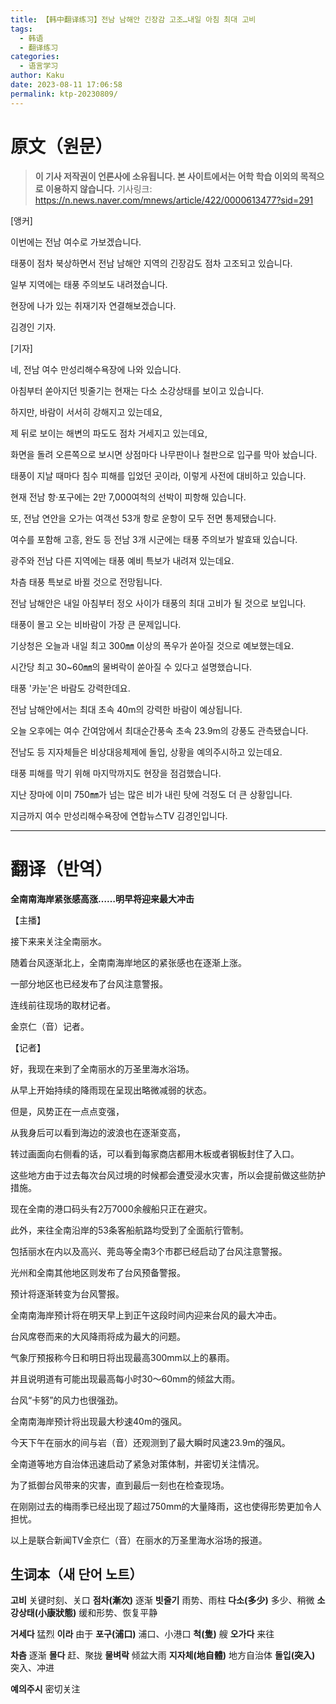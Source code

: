 ```yaml
---
title: 【韩中翻译练习】전남 남해안 긴장감 고조…내일 아침 최대 고비
tags:
  - 韩语
  - 翻译练习
categories:
  - 语言学习
author: Kaku
date: 2023-08-11 17:06:58
permalink: ktp-20230809/
---
```


# 原文（원문）

> **이 기사 저작권이 언론사에 소유됩니다. 본 사이트에서는 어학 학습 이외의 목적으로 이용하지 않습니다.**
> 기사링크: https://n.news.naver.com/mnews/article/422/0000613477?sid=291

<!--more-->

[앵커]

이번에는 전남 여수로 가보겠습니다.

태풍이 점차 북상하면서 전남 남해안 지역의 긴장감도 점차 고조되고 있습니다.

일부 지역에는 태풍 주의보도 내려졌습니다.

현장에 나가 있는 취재기자 연결해보겠습니다.

김경인 기자.

[기자]

네, 전남 여수 만성리해수욕장에 나와 있습니다.

아침부터 쏟아지던 빗줄기는 현재는 다소 소강상태를 보이고 있습니다.

하지만, 바람이 서서히 강해지고 있는데요,

제 뒤로 보이는 해변의 파도도 점차 거세지고 있는데요,

화면을 돌려 오른쪽으로 보시면 상점마다 나무판이나 철판으로 입구를 막아 놨습니다.

태풍이 지날 때마다 침수 피해를 입었던 곳이라, 이렇게 사전에 대비하고 있습니다.

현재 전남 항·포구에는 2만 7,000여척의 선박이 피항해 있습니다.

또, 전남 연안을 오가는 여객선 53개 항로 운항이 모두 전면 통제됐습니다.

여수를 포함해 고흥, 완도 등 전남 3개 시군에는 태풍 주의보가 발효돼 있습니다.

광주와 전남 다른 지역에는 태풍 예비 특보가 내려져 있는데요.

차츰 태풍 특보로 바뀔 것으로 전망됩니다.

전남 남해안은 내일 아침부터 정오 사이가 태풍의 최대 고비가 될 것으로 보입니다.

태풍이 몰고 오는 비바람이 가장 큰 문제입니다.

기상청은 오늘과 내일 최고 300㎜ 이상의 폭우가 쏟아질 것으로 예보했는데요.

시간당 최고 30~60㎜의 물벼락이 쏟아질 수 있다고 설명했습니다.

태풍 '카눈'은 바람도 강력한데요.

전남 남해안에서는 최대 초속 40m의 강력한 바람이 예상됩니다.

오늘 오후에는 여수 간여암에서 최대순간풍속 초속 23.9m의 강풍도 관측됐습니다.

전남도 등 지자체들은 비상대응체제에 돌입, 상황을 예의주시하고 있는데요.

태풍 피해를 막기 위해 마지막까지도 현장을 점검했습니다.

지난 장마에 이미 750㎜가 넘는 많은 비가 내린 탓에 걱정도 더 큰 상황입니다.

지금까지 여수 만성리해수욕장에 연합뉴스TV 김경인입니다.

---

# 翻译（반역）

**全南南海岸紧张感高涨……明早将迎来最大冲击**

【主播】

接下来来关注全南丽水。

随着台风逐渐北上，全南南海岸地区的紧张感也在逐渐上涨。

一部分地区也已经发布了台风注意警报。

连线前往现场的取材记者。

金京仁（音）记者。

【记者】

好，我现在来到了全南丽水的万圣里海水浴场。

从早上开始持续的降雨现在呈现出略微减弱的状态。

但是，风势正在一点点变强，

从我身后可以看到海边的波浪也在逐渐变高，

转过画面向右侧看的话，可以看到每家商店都用木板或者钢板封住了入口。

这些地方由于过去每次台风过境的时候都会遭受浸水灾害，所以会提前做这些防护措施。

现在全南的港口码头有2万7000余艘船只正在避灾。

此外，来往全南沿岸的53条客船航路均受到了全面航行管制。

包括丽水在内以及高兴、莞岛等全南3个市郡已经启动了台风注意警报。

光州和全南其他地区则发布了台风预备警报。

预计将逐渐转变为台风警报。

全南南海岸预计将在明天早上到正午这段时间内迎来台风的最大冲击。

台风席卷而来的大风降雨将成为最大的问题。

气象厅预报称今日和明日将出现最高300mm以上的暴雨。

并且说明道有可能出现最高每小时30～60mm的倾盆大雨。

台风“卡努”的风力也很强劲。

全南南海岸预计将出现最大秒速40m的强风。

今天下午在丽水的间与岩（音）还观测到了最大瞬时风速23.9m的强风。

全南道等地方自治体迅速启动了紧急对策体制，并密切关注情况。

为了抵御台风带来的灾害，直到最后一刻也在检查现场。

在刚刚过去的梅雨季已经出现了超过750mm的大量降雨，这也使得形势更加令人担忧。

以上是联合新闻TV金京仁（音）在丽水的万圣里海水浴场的报道。

## 生词本（새 단어 노트）

**고비** 关键时刻、关口
**점차(漸次)** 逐渐
**빗줄기** 雨势、雨柱
**다소(多少)** 多少、稍微
**소강상태(小康狀態)** 缓和形势、恢复平静

**거세다** 猛烈
**이라** 由于
**포구(浦口)** 浦口、小港口
**척(隻)** 艘
**오가다** 来往

**차츰** 逐渐
**몰다** 赶、聚拢
**물벼락** 倾盆大雨
**지자체(地自體)** 地方自治体
**돌입(突入)** 突入、冲进

**예의주시** 密切关注
